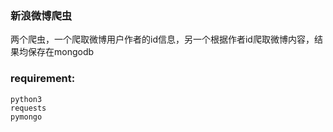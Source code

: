 ### 新浪微博爬虫

两个爬虫，一个爬取微博用户作者的id信息，另一个根据作者id爬取微博内容，结果均保存在mongodb

### requirement:

```
python3
requests
pymongo
```


